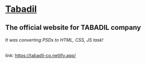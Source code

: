 # [Tabadil](https://tabadil-co.netlify.app/)
## The official website for TABADIL company

###### It was converting PSDs to HTML, CSS, JS task!
link: https://tabadil-co.netlify.app/
